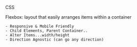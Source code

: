 CSS

Flexbox: layout that easily arranges items within a container

	- Responsive & Mobile Friendly
	- Child Elements, Parent Container.. 
	- Alter Items...width/height
	- Direction Agnostic (can go any direction)

